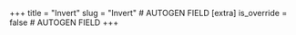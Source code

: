 +++
title = "Invert"
slug = "Invert" # AUTOGEN FIELD
[extra]
is_override = false # AUTOGEN FIELD
+++